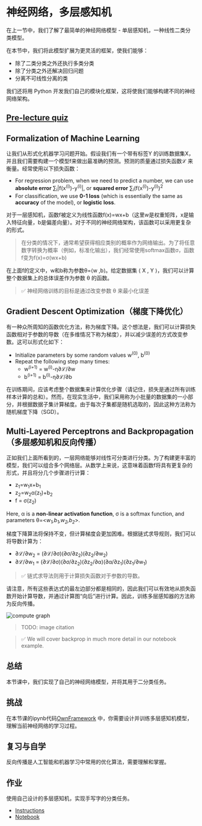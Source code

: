 <!-- # Introduction to Neural Networks. Multi-Layered Perceptron -->
# 神经网络，多层感知机
<!-- In the previous section, you learned about the simplest neural network model - one-layered perceptron, a linear two-class classification model. -->

在上一节中，我们了解了最简单的神经网络模型 - 单层感知机，一种线性二类分类模型。

在本节中，我们将此模型扩展为更灵活的框架，使我们能够：

* 除了二类分类之外还执行多类分类
* 除了分类之外还解决回归问题
* 分离不可线性分离的类

我们还将用 Python 开发我们自己的模块化框架，这将使我们能够构建不同的神经网络架构。
<!-- In this section we will extend this model into a more flexible framework, allowing us to: -->

<!-- * perform **multi-class classification** in addition to two-class -->
<!-- * solve **regression problems** in addition to classification -->
<!-- * separate classes that are not linearly separable -->

<!-- We will also develop our own modular framework in Python that will allow us to construct different neural network architectures. -->

## [Pre-lecture quiz](https://red-field-0a6ddfd03.1.azurestaticapps.net/quiz/104)

## Formalization of Machine Learning

<!-- Let's start with formalizing the Machine Learning problem. Suppose we have a training dataset **X** with labels **Y**, and we need to build a model *f* that will make most accurate predictions. The quality of predictions is measured by **Loss function** &lagran;. The following loss functions are often used: -->
让我们从形式化机器学习问题开始。假设我们有一个带有标签Y 的训练数据集X，并且我们需要构建一个模型f来做出最准确的预测。预测的质量通过损失函数ℒ 来衡量。经常使用以下损失函数：

* For regression problem, when we need to predict a number, we can use **absolute error** &sum;<sub>i</sub>|f(x<sup>(i)</sup>)-y<sup>(i)</sup>|, or **squared error** &sum;<sub>i</sub>(f(x<sup>(i)</sup>)-y<sup>(i)</sup>)<sup>2</sup>
* For classification, we use **0-1 loss** (which is essentially the same as **accuracy** of the model), or **logistic loss**.

<!-- For one-level perceptron, function *f* was defined as a linear function *f(x)=wx+b* (here *w* is the weight matrix, *x* is the vector of input features, and *b* is bias vector). For different neural network architectures, this function can take more complex form. -->

对于一层感知机，函数f被定义为线性函数f(x)=wx+b（这里w是权重矩阵，x是输入特征向量，b是偏差向量）。对于不同的神经网络架构，该函数可以采用更复杂的形式。

<!-- > In the case of classification, it is often desirable to get probabilities of corresponding classes as network output. To convert arbitrary numbers to probabilities (eg. to normalize the output), we often use **softmax** function &sigma;, and the function *f* becomes *f(x)=&sigma;(wx+b)* -->

> 在分类的情况下，通常希望获得相应类别的概率作为网络输出。为了将任意数字转换为概率（例如，标准化输出），我们经常使用softmax函数σ，函数f变为f(x)=σ(wx+b)

<!-- In the definition of *f* above, *w* and *b* are called **parameters** &theta;=⟨*w,b*⟩. Given the dataset ⟨**X**,**Y**⟩, we can compute an overall error on the whole dataset as a function of parameters &theta;. -->

在上面f的定义中，w和b称为参数θ=⟨w ,b⟩。给定数据集 ⟨ X , Y ⟩，我们可以计算整个数据集上的总体误差作为参数 θ 的函数。

<!-- > ✅ **The goal of neural network training is to minimize the error by varying parameters &theta;** -->

> ✅ 神经网络训练的目标是通过改变参数 θ 来最小化误差

## Gradient Descent Optimization（梯度下降优化）

<!-- There is a well-known method of function optimization called **gradient descent**. The idea is that we can compute a derivative (in multi-dimensional case call **gradient**) of loss function with respect to parameters, and vary parameters in such a way that the error would decrease. This can be formalized as follows: -->

有一种众所周知的函数优化方法，称为梯度下降。这个想法是，我们可以计算损失函数相对于参数的导数（在多维情况下称为梯度），并以减少误差的方式改变参数。这可以形式化如下：


* Initialize parameters by some random values w<sup>(0)</sup>, b<sup>(0)</sup>
* Repeat the following step many times:
    - w<sup>(i+1)</sup> = w<sup>(i)</sup>-&eta;&part;&lagran;/&part;w
    - b<sup>(i+1)</sup> = b<sup>(i)</sup>-&eta;&part;&lagran;/&part;b

<!-- During training, the optimization steps are supposed to be calculated considering the whole dataset (remember that loss is calculated as a sum through all training samples). However, in real life we take small portions of the dataset called **minibatches**, and calculate gradients based on a subset of data. Because subset is taken randomly each time, such method is called **stochastic gradient descent** (SGD). -->

在训练期间，应该考虑整个数据集来计算优化步骤（请记住，损失是通过所有训练样本计算的总和）。然而，在现实生活中，我们采用称为小批量的数据集的一小部分，并根据数据子集计算梯度。由于每次子集都是随机选取的，因此这种方法称为随机梯度下降（SGD）。

## Multi-Layered Perceptrons and Backpropagation（多层感知机和反向传播）

<!-- One-layer network, as we have seen above, is capable of classifying linearly separable classes. To build a richer model, we can combine several layers of the network. Mathematically it would mean that the function *f* would have a more complex form, and will be computed in several steps: -->
正如我们上面所看到的，一层网络能够对线性可分类进行分类。为了构建更丰富的模型，我们可以组合多个网络层。从数学上来说，这意味着函数f将具有更复杂的形式，并且将分几个步骤进行计算：

* z<sub>1</sub>=w<sub>1</sub>x+b<sub>1</sub>
* z<sub>2</sub>=w<sub>2</sub>&alpha;(z<sub>1</sub>)+b<sub>2</sub>
* f = &sigma;(z<sub>2</sub>)

Here, &alpha; is a **non-linear activation function**, &sigma; is a softmax function, and parameters &theta;=<*w<sub>1</sub>,b<sub>1</sub>,w<sub>2</sub>,b<sub>2</sub>*>.

<!-- The gradient descent algorithm would remain the same, but it would be more difficult to calculate gradients. Given the chain differentiation rule, we can calculate derivatives as: -->
梯度下降算法将保持不变，但计算梯度会更加困难。根据链式求导规则，我们可以将导数计算为：

* &part;&lagran;/&part;w<sub>2</sub> = (&part;&lagran;/&part;&sigma;)(&part;&sigma;/&part;z<sub>2</sub>)(&part;z<sub>2</sub>/&part;w<sub>2</sub>)
* &part;&lagran;/&part;w<sub>1</sub> = (&part;&lagran;/&part;&sigma;)(&part;&sigma;/&part;z<sub>2</sub>)(&part;z<sub>2</sub>/&part;&alpha;)(&part;&alpha;/&part;z<sub>1</sub>)(&part;z<sub>1</sub>/&part;w<sub>1</sub>)

<!-- > ✅ The chain differentiation rule is used to calculate derivatives of the loss function with respect to parameters. -->
> ✅ 链式求导法则用于计算损失函数对于参数的导数。

<!-- Note that the left-most part of all those expressions is the same, and thus we can effectively calculate derivatives starting from the loss function and going "backwards" through the computational graph. Thus the method of training a multi-layered perceptron is called **backpropagation**, or 'backprop'. -->
请注意，所有这些表达式的最左边部分都是相同的，因此我们可以有效地从损失函数开始计算导数，并通过计算图“向后”进行计算。因此，训练多层感知器的方法称为反向传播。

<img alt="compute graph" src="images/ComputeGraphGrad.png"/>

> TODO: image citation

> ✅ We will cover backprop in much more detail in our notebook example.  

## 总结

<!-- In this lesson, we have built our own neural network library, and we have used it for a simple two-dimensional classification task. -->
本节课中，我们实现了自己的神经网络模型，并将其用于二分类任务。

<!-- ## 🚀 Challenge -->
## 挑战

<!-- In the accompanying notebook, you will implement your own framework for building and training multi-layered perceptrons. You will be able to see in detail how modern neural networks operate. -->
在本节课的ipynb代码[OwnFramework](OwnFramework.ipynb) 中，你需要设计并训练多层感知机模型，理解当前神经网络的学习过程。

<!-- Proceed to the [OwnFramework](OwnFramework.ipynb) notebook and work through it. -->

<!-- ## [Post-lecture quiz](https://red-field-0a6ddfd03.1.azurestaticapps.net/quiz/204) -->

<!-- ## Review & Self Study -->
## 复习与自学
反向传播是人工智能和机器学习中常用的优化算法，需要理解和掌握。
<!-- Backpropagation is a common algorithm used in AI and ML, worth studying [in more detail](https://wikipedia.org/wiki/Backpropagation) -->

<!-- ## [Assignment](lab/README.md) -->
## 作业

<!-- In this lab, you are asked to use the framework you constructed in this lesson to solve MNIST handwritten digit classification. -->
使用自己设计的多层感知机，实现手写字的分类任务。

* [Instructions](lab/README.md)
* [Notebook](lab/MyFW_MNIST.ipynb)

